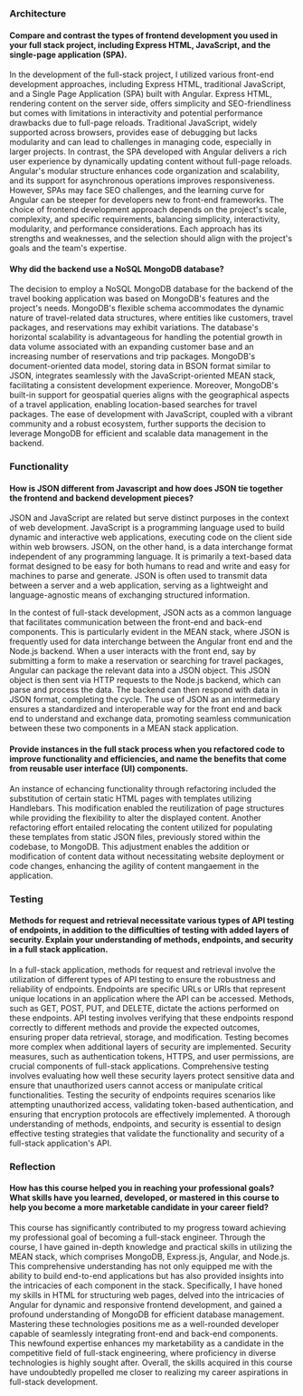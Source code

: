 ### Architecture

#### Compare and contrast the types of frontend development you used in your full stack project, including Express HTML, JavaScript, and the single-page application (SPA).

In the development of the full-stack project, I utilized various front-end development approaches, including Express HTML, traditional JavaScript, and a Single Page Application (SPA) built with Angular. Express HTML, rendering content on the server side, offers simplicity and SEO-friendliness but comes with limitations in interactivity and potential performance drawbacks due to full-page reloads. Traditional JavaScript, widely supported across browsers, provides ease of debugging but lacks modularity and can lead to challenges in managing code, especially in larger projects. In contrast, the SPA developed with Angular delivers a rich user experience by dynamically updating content without full-page reloads. Angular's modular structure enhances code organization and scalability, and its support for asynchronous operations improves responsiveness. However, SPAs may face SEO challenges, and the learning curve for Angular can be steeper for developers new to front-end frameworks. The choice of frontend development approach depends on the project's scale, complexity, and specific requirements, balancing simplicity, interactivity, modularity, and performance considerations. Each approach has its strengths and weaknesses, and the selection should align with the project's goals and the team's expertise.

#### Why did the backend use a NoSQL MongoDB database?

The decision to employ a NoSQL MongoDB database for the backend of the travel booking application was based on MongoDB's features and the project's needs. MongoDB's flexible schema accommodates the dynamic nature of travel-related data structures, where entities like customers, travel packages, and reservations may exhibit variations. The database's horizontal scalability is advantageous for handling the potential growth in data volume associated with an expanding customer base and an increasing number of reservations and trip packages. MongoDB's document-oriented data model, storing data in BSON format similar to JSON, integrates seamlessly with the JavaScript-oriented MEAN stack, facilitating a consistent development experience. Moreover, MongoDB's built-in support for geospatial queries aligns with the geographical aspects of a travel application, enabling location-based searches for travel packages. The ease of development with JavaScript, coupled with a vibrant community and a robust ecosystem, further supports the decision to leverage MongoDB for efficient and scalable data management in the backend.

### Functionality

#### How is JSON different from Javascript and how does JSON tie together the frontend and backend development pieces?

JSON and JavaScript are related but serve distinct purposes in the context of web development. JavaScript is a programming language used to build dynamic and interactive web applications, executing code on the client side within web browsers. JSON, on the other hand, is a data interchange format independent of any programming language. It is primarily a text-based data format designed to be easy for both humans to read and write and easy for machines to parse and generate. JSON is often used to transmit data between a server and a web application, serving as a lightweight and language-agnostic means of exchanging structured information.

In the contest of full-stack development, JSON acts as a common language that facilitates communication between the front-end and back-end components. This is particularly evident in the MEAN stack, where JSON is frequently used for data interchange between the Angular front end and the Node.js backend. When a user interacts with the front end, say by submitting a form to make a reservation or searching for travel packages, Angular can package the relevant data into a JSON object. This JSON object is then sent via HTTP requests to the Node.js backend, which can parse and process the data. The backend can then respond with data in JSON format, completing the cycle. The use of JSON as an intermediary ensures a standardized and interoperable way for the front end and back end to understand and exchange data, promoting seamless communication between these two components in a MEAN stack application.

#### Provide instances in the full stack process when you refactored code to improve functionality and efficiencies, and name the benefits that come from reusable user interface (UI) components.

An instance of echancing functionality through refactoring included the substitution of certain static HTML pages with templates utilizing Handlebars. This modification enabled the reutilization of page structures while providing the flexibility to alter the displayed content. Another refactoring effort entailed relocating the content utilized for populating these templates from static JSON files, previously stored within the codebase, to MongoDB. This adjustment enables the addition or modification of content data without necessitating website deployment or code changes, enhancing the agility of content mangaement in the application.

### Testing

#### Methods for request and retrieval necessitate various types of API testing of endpoints, in addition to the difficulties of testing with added layers of security. Explain your understanding of methods, endpoints, and security in a full stack application.

In a full-stack application, methods for request and retrieval involve the utilization of different types of API testing to ensure the robustness and reliability of endpoints. Endpoints are specific URLs or URIs that represent unique locations in an application where the API can be accessed. Methods, such as GET, POST, PUT, and DELETE, dictate the actions performed on these endpoints. API testing involves verifying that these endpoints respond correctly to different methods and provide the expected outcomes, ensuring proper data retrieval, storage, and modification. Testing becomes more complex when additional layers of security are implemented. Security measures, such as authentication tokens, HTTPS, and user permissions, are crucial components of full-stack applications. Comprehensive testing involves evaluating how well these security layers protect sensitive data and ensure that unauthorized users cannot access or manipulate critical functionalities. Testing the security of endpoints requires scenarios like attempting unauthorized access, validating token-based authentication, and ensuring that encryption protocols are effectively implemented. A thorough understanding of methods, endpoints, and security is essential to design effective testing strategies that validate the functionality and security of a full-stack application's API.

### Reflection

#### How has this course helped you in reaching your professional goals? What skills have you learned, developed, or mastered in this course to help you become a more marketable candidate in your career field?

This course has significantly contributed to my progress toward achieving my professional goal of becoming a full-stack engineer. Through the course, I have gained in-depth knowledge and practical skills in utilizing the MEAN stack, which comprises MongoDB, Express.js, Angular, and Node.js. This comprehensive understanding has not only equipped me with the ability to build end-to-end applications but has also provided insights into the intricacies of each component in the stack. Specifically, I have honed my skills in HTML for structuring web pages, delved into the intricacies of Angular for dynamic and responsive frontend development, and gained a profound understanding of MongoDB for efficient database management. Mastering these technologies positions me as a well-rounded developer capable of seamlessly integrating front-end and back-end components. This newfound expertise enhances my marketability as a candidate in the competitive field of full-stack engineering, where proficiency in diverse technologies is highly sought after. Overall, the skills acquired in this course have undoubtedly propelled me closer to realizing my career aspirations in full-stack development.
